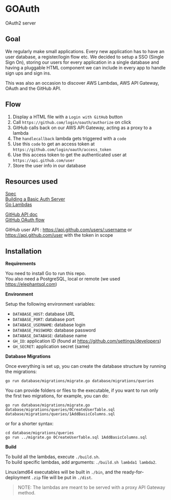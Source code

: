 # GOAuth
OAuth2 server

## Goal

We regularly make small applications. Every new application has to have an user
database, a register/login flow etc. We decided to setup a SSO (Single Sign On),
storing our users for every application in a single database and having a
pluggable HTML component we can include in every app to handle sign ups and sign
ins. 

This was also an occasion to discover AWS Lambdas, AWS API Gateway, OAuth and
the GitHub API.

## Flow

1. Display a HTML file with a `Login with GitHub` button
2. Call `https://github.com/login/oauth/authorize` on click
3. GitHub calls back on our AWS API Gateway, acting as a proxy to a lambda
4. The `handlecallback` lambda gets triggered with a `code`
5. Use this `code` to get an access token at `https://github.com/login/oauth/access_token`
6. Use this access token to get the authenticated user at `https://api.github.com/user`
7. Store the user info in our database

## Resources used

[Spec](https://tools.ietf.org/html/rfc6749)  
[Building a Basic Auth Server](https://medium.com/google-cloud/understanding-oauth2-and-building-a-basic-authorization-server-of-your-own-a-beginners-guide-cf7451a16f66)  
[Go Lambdas](https://github.com/eawsy/aws-lambda-go)

[GitHub API doc](https://developer.github.com/v3/)  
[GitHub OAuth flow](https://developer.github.com/apps/building-oauth-apps/authorizing-oauth-apps/)

GitHub user API : https://api.github.com/users/:username or 
https://api.github.com/user with the token in scope

## Installation

**Requirements**

You need to install Go to run this repo.  
You also need a PostgreSQL, local or remote (we used https://elephantsql.com)

**Environment**

Setup the following environment variables:

- `DATABASE_HOST`: database URL
- `DATABASE_PORT`: database port
- `DATABASE_USERNAME`: database login
- `DATABASE_PASSWORD`: database password
- `DATABASE_DATABASE`: database name
- `GH_ID`: application ID (found at https://github.com/settings/developers)
- `GH_SECRET`: application secret (same)

**Database Migrations**

Once everything is set up, you can create the database structure by running
the migrations:

```
go run database/migrations/migrate.go database/migrations/queries
```

You can provide folders or files to the executable, if you want to run only the
first two migrations, for example, you can do:

```
go run database/migrations/migrate.go database/migrations/queries/0CreateUserTable.sql database/migrations/queries/1AddBasicColumns.sql
```

or for a shorter syntax:

```
cd database/migrations/queries
go run ../migrate.go 0CreateUserTable.sql 1AddBasicColumns.sql
```

**Build**

To build all the lambdas, execute `./build.sh`.  
To build specific lambdas, add arguments: `./build.sh lambda1 lambda2`.

Linux/amd64 executables will be built in `./bin`, and the ready-for-deployment
`.zip` file will be put in `./dist`.


>NOTE: The lambdas are meant to be served with a proxy API Gateway method.
